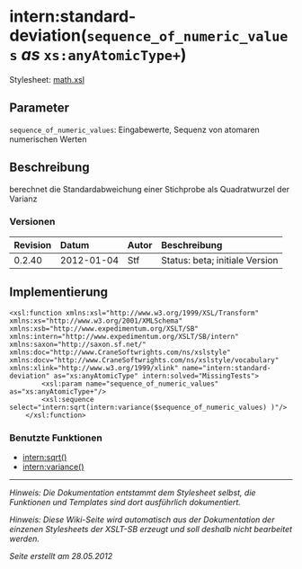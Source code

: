 # intern:standard-deviation(`sequence_of_numeric_values` _as_ `xs:anyAtomicType+`) #

Stylesheet: [math.xsl](http://code.google.com/p/xslt-sb/source/browse/trunk/xslt-sb/math.xsl)

## Parameter ##
`sequence_of_numeric_values`: Eingabewerte, Sequenz von atomaren numerischen Werten



## Beschreibung ##
berechnet die Standardabweichung einer Stichprobe als Quadratwurzel der Varianz

### Versionen ###
| Revision | Datum | Autor | Beschreibung |
|:---------|:------|:------|:-------------|
| 0.2.40 | 2012-01-04 | Stf |   Status: beta;   initiale Version   |


## Implementierung ##
```
<xsl:function xmlns:xsl="http://www.w3.org/1999/XSL/Transform" xmlns:xs="http://www.w3.org/2001/XMLSchema" xmlns:xsb="http://www.expedimentum.org/XSLT/SB" xmlns:intern="http://www.expedimentum.org/XSLT/SB/intern" xmlns:saxon="http://saxon.sf.net/" xmlns:doc="http://www.CraneSoftwrights.com/ns/xslstyle" xmlns:docv="http://www.CraneSoftwrights.com/ns/xslstyle/vocabulary" xmlns:xlink="http://www.w3.org/1999/xlink" name="intern:standard-deviation" as="xs:anyAtomicType" intern:solved="MissingTests">
		<xsl:param name="sequence_of_numeric_values" as="xs:anyAtomicType+"/>
		<xsl:sequence select="intern:sqrt(intern:variance($sequence_of_numeric_values) )"/>
	</xsl:function>
```

### Benutzte Funktionen ###
  * [intern:sqrt()](intern_sqrt.md)
  * [intern:variance()](intern_variance.md)


---


_Hinweis: Die Dokumentation entstammt dem Stylesheet selbst, die Funktionen und Templates sind dort ausführlich dokumentiert._

_Hinweis: Diese Wiki-Seite wird automatisch aus der Dokumentation der einzenen Stylesheets der XSLT-SB erzeugt und soll deshalb nicht bearbeitet werden._

_Seite erstellt am 28.05.2012_
